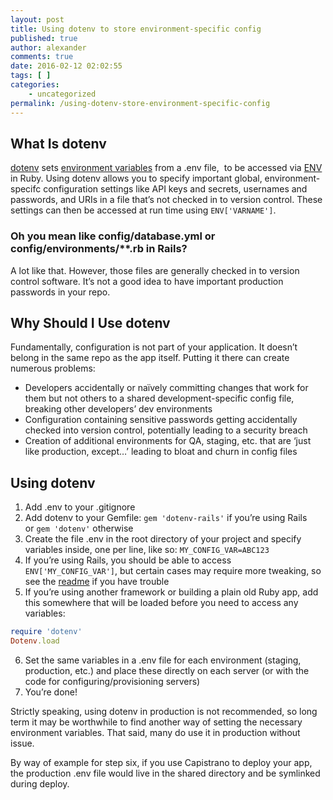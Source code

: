 ```yaml
---
layout: post
title: Using dotenv to store environment-specific config
published: true
author: alexander
comments: true
date: 2016-02-12 02:02:55
tags: [ ]
categories:
    - uncategorized
permalink: /using-dotenv-store-environment-specific-config
---
```

## What Is dotenv

[dotenv][1] sets [environment variables][2] from a .env file,  to be accessed via [ENV][3] in Ruby. Using dotenv allows you to specify important global, environment-specifc configuration settings like API keys and secrets, usernames and passwords, and URIs in a file that&#8217;s not checked in to version control. These settings can then be accessed at run time using `ENV['VARNAME']`.

### Oh you mean like config/database.yml or config/environments/**.rb in Rails?

A lot like that. However, those files are generally checked in to version control software. It&#8217;s not a good idea to have important production passwords in your repo.

## Why Should I Use dotenv

Fundamentally, configuration is not part of your application. It doesn&#8217;t belong in the same repo as the app itself. Putting it there can create numerous problems:

  * Developers accidentally or naïvely committing changes that work for them but not others to a shared development-specific config file, breaking other developers&#8217; dev environments
  * Configuration containing sensitive passwords getting accidentally checked into version control, potentially leading to a security breach
  * Creation of additional environments for QA, staging, etc. that are &#8216;just like production, except&#8230;&#8217; leading to bloat and churn in config files

## Using dotenv

  1. Add .env to your .gitignore
  2. Add dotenv to your Gemfile:
  `gem 'dotenv-rails'` if you&#8217;re using Rails or `gem 'dotenv'` otherwise
  3. Create the file .env in the root directory of your project and specify variables inside, one per line, like so: `MY_CONFIG_VAR=ABC123`
  4. If you&#8217;re using Rails, you should be able to access `ENV['MY_CONFIG_VAR']`, but certain cases may require more tweaking, so see the [readme][4] if you have trouble
  5. If you&#8217;re using another framework or building a plain old Ruby app, add this somewhere that will be loaded before you need to access any variables:
  ```ruby
  require 'dotenv'
  Dotenv.load
  ```
  6. Set the same variables in a .env file for each environment (staging, production, etc.) and place these directly on each server (or with the code for configuring/provisioning servers)
  7. You&#8217;re done! 

Strictly speaking, using dotenv in production is not recommended, so long term it may be worthwhile to find another way of setting the necessary environment variables. That said, many do use it in production without issue.

By way of example for step six, if you use Capistrano to deploy your app, the production .env file would live in the shared directory and be symlinked during deploy.

 [1]: https://github.com/bkeepers/dotenv
 [2]: https://en.wikipedia.org/wiki/Environment_variable
 [3]: http://ruby-doc.org/core-2.2.0/ENV.html
 [4]: https://github.com/bkeepers/dotenv/blob/master/README.md

